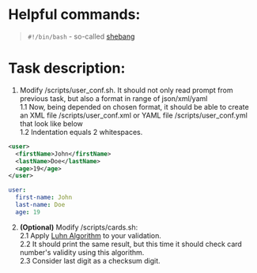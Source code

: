 # Helpful commands:

> `#!/bin/bash` - so-called [shebang](https://en.wikipedia.org/wiki/Shebang_(Unix))

# Task description:

1. Modify /scripts/user_conf.sh. It should not only read prompt from previous task, but also a format in range of json/xml/yaml  
  1.1 Now, being depended on chosen format, it should be able to create an XML file /scripts/user_conf.xml or YAML file /scripts/user_conf.yml that look like below  
  1.2 Indentation equals 2 whitespaces.
```xml
<user>
  <firstName>John</firstName>
  <lastName>Doe</lastName>
  <age>19</age>
</user>
```

```yaml
user:
  first-name: John
  last-name: Doe
  age: 19
```

2. **(Optional)** Modify /scripts/cards.sh:  
  2.1 Apply [Luhn Algorithm](https://en.wikipedia.org/wiki/Luhn_algorithm) to your validation.  
  2.2 It should print the same result, but this time it should check card number's validity using this algorithm.  
  2.3 Consider last digit as a checksum digit.